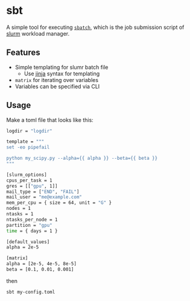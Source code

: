 # sbt
A simple tool for executing [`sbatch`][sbatch], which is the job submission script of [slurm] workload manager.

## Features
- Simple templating for slumr batch file
  - Use [jinja] syntax for templating
- `matrix` for iterating over variables
- Variables can be specified via CLI

## Usage
Make a toml file that looks like this:

```bash
logdir = "logdir"

template = """
set -eo pipefail

python my_scipy.py --alpha={{ alpha }} --beta={{ beta }}
"""

[slurm_options]
cpus_per_task = 1
gres = [["gpu", 1]]
mail_type = ["END", "FAIL"]
mail_user = "me@example.com"
mem_per_cpu = { size = 64, unit = "G" }
nodes = 1
ntasks = 1
ntasks_per_node = 1
partition = "gpu"
time = { days = 1 }

[default_values]
alpha = 2e-5

[matrix]
alpha = [2e-5, 4e-5, 8e-5]
beta = [0.1, 0.01, 0.001]
```

then

```
sbt my-config.toml
```

[jinja]: https://jinja.palletsprojects.com/en/3.1.x/
[slurm]: https://slurm.schedmd.com/
[sbatch]: https://slurm.schedmd.com/sbatch.html


